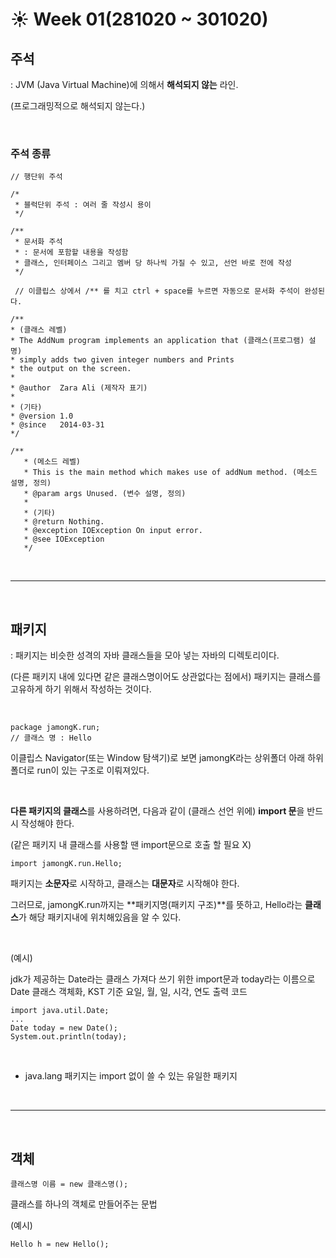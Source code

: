 # :sunny: Week 01(281020 ~ 301020)

## 주석
: JVM (Java Virtual Machine)에 의해서 **해석되지 않는** 라인. 

(프로그래밍적으로 해석되지 않는다.)

&nbsp;

### 주석 종류
```
// 행단위 주석

/*
 * 블럭단위 주석 : 여러 줄 작성시 용이
 */
 
/**
 * 문서화 주석
 * : 문서에 포함할 내용을 작성함
 * 클래스, 인터페이스 그리고 멤버 당 하나씩 가질 수 있고, 선언 바로 전에 작성
 */
 
 // 이클립스 상에서 /** 를 치고 ctrl + space를 누르면 자동으로 문서화 주석이 완성된다.
```
```
/**
* (클래스 레벨)
* The AddNum program implements an application that (클래스(프로그램) 설명)
* simply adds two given integer numbers and Prints
* the output on the screen.
*
* @author  Zara Ali (제작자 표기)
*
* (기타)
* @version 1.0
* @since   2014-03-31
*/
```
```
/**
   * (메소드 레벨)
   * This is the main method which makes use of addNum method. (메소드 설명, 정의)
   * @param args Unused. (변수 설명, 정의)
   * 
   * (기타)
   * @return Nothing. 
   * @exception IOException On input error.
   * @see IOException
   */
```

&nbsp;

- - -

&nbsp;

## 패키지
: 패키지는 비슷한 성격의 자바 클래스들을 모아 넣는 자바의 디렉토리이다.

(다른 패키지 내에 있다면 같은 클래스명이어도 상관없다는 점에서) 패키지는 클래스를 고유하게 하기 위해서 작성하는 것이다.

&nbsp;

```
package jamongK.run;
// 클래스 명 : Hello
```
이클립스 Navigator(또는 Window 탐색기)로 보면 jamongK라는 상위폴더 아래 하위 폴더로 run이 있는 구조로 이뤄져있다.

&nbsp;

**다른 패키지의 클래스**를 사용하려면, 다음과 같이 (클래스 선언 위에) **import 문**을 반드시 작성해야 한다.

(같은 패키지 내 클래스를 사용할 땐 import문으로 호출 할 필요 X)
```
import jamongK.run.Hello;
```
패키지는 **소문자**로 시작하고, 클래스는 **대문자**로 시작해야 한다.

그러므로, jamongK.run까지는 **패키지명(패키지 구조)**를 뜻하고, Hello라는 **클래스**가 해당 패키지내에 위치해있음을 알 수 있다. 

&nbsp;

(예시)

jdk가 제공하는 Date라는 클래스 가져다 쓰기 위한 import문과 today라는 이름으로 Date 클래스 객체화, KST 기준 요일, 월, 일, 시각, 연도 출력 코드
```
import java.util.Date;
...
Date today = new Date();
System.out.println(today);
```

&nbsp;

* java.lang 패키지는 import 없이 쓸 수 있는 유일한 패키지

&nbsp;

- - -

&nbsp;

## 객체
```
클래스명 이름 = new 클래스명();
```
클래스를 하나의 객체로 만들어주는 문법

(예시)
```
Hello h = new Hello();
```
